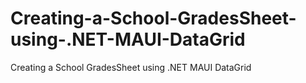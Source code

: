 # Creating-a-School-GradesSheet-using-.NET-MAUI-DataGrid
Creating a School GradesSheet using .NET MAUI DataGrid
